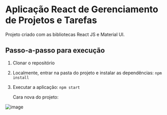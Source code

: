 # Aplicação React de Gerenciamento de Projetos e Tarefas

Projeto criado com as bibliotecas React JS e Material UI.

## Passo-a-passo para execução

1. Clonar o repositório
2. Localmente, entrar na pasta do projeto e instalar as dependências:
   `
   npm install
   `
3. Executar a aplicação:
   `
   npm start
   `

   Cara nova do projeto:

![image](https://github.com/PratadoYoutube/TrabalhoModulo1Descomplica/assets/103465532/2b842361-5e60-40f0-acab-f0d0d7c5924a)
